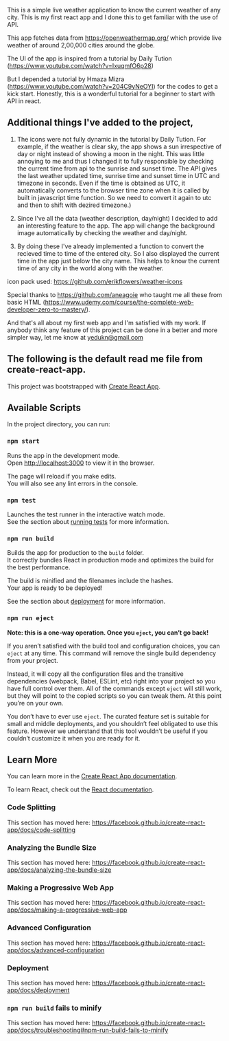 This is a simple live weather application to know the current weather of any city. This is my first react app and I done this to get familiar with the use of API.

This app fetches data from https://openweathermap.org/ which provide live weather of around 2,00,000 cities around the globe.

The UI of the app is inspired from a tutorial by Daily Tution (https://www.youtube.com/watch?v=IxuqmfO6p28)

But I depended a tutorial by Hmaza Mizra (https://www.youtube.com/watch?v=204C9yNeOYI) for the codes to get a kick start. Honestly, this is a wonderful tutorial for a beginner to start with API in react.

## Additional things I've added to the project,

1. The icons were not fully dynamic in the tutorial by Daily Tution. For example, if the weather is clear sky, the app shows a sun irrespective of day or night instead of showing a moon in the night. This was little annoying to me and thus I changed it to fully responsible by checking the current time from api to the sunrise and sunset time. The API gives the last weather updated time, sunrise time and sunset time in UTC and timezone in seconds. Even if the time is obtained as UTC, it automatically converts to the browser time zone when it is called by built in javascript time function. So we need to convert it again to utc and then to shift with dezired timezone.)

2. Since I've all the data (weather description, day/night) I decided to add an interesting feature to the app. The app will change the background image automatically by checking the weather and day/night.

3. By doing these I've already implemented a function to convert the recieved time to time of the entered city. So I also displayed the current time in the app just below the city name. This helps to know the current time of any city in the world along with the weather.

icon pack used: https://github.com/erikflowers/weather-icons

Special thanks to https://github.com/aneagoie who taught me all these from basic HTML (https://www.udemy.com/course/the-complete-web-developer-zero-to-mastery/).

And that's all about my first web app and I'm satisfied with my work. If anybody think any feature of this project can be done in a better and more simpler way, let me know at yedukn@gmail.com



## The following is the default read me file from create-react-app.

This project was bootstrapped with [Create React App](https://github.com/facebook/create-react-app).

## Available Scripts

In the project directory, you can run:

### `npm start`

Runs the app in the development mode.<br />
Open [http://localhost:3000](http://localhost:3000) to view it in the browser.

The page will reload if you make edits.<br />
You will also see any lint errors in the console.

### `npm test`

Launches the test runner in the interactive watch mode.<br />
See the section about [running tests](https://facebook.github.io/create-react-app/docs/running-tests) for more information.

### `npm run build`

Builds the app for production to the `build` folder.<br />
It correctly bundles React in production mode and optimizes the build for the best performance.

The build is minified and the filenames include the hashes.<br />
Your app is ready to be deployed!

See the section about [deployment](https://facebook.github.io/create-react-app/docs/deployment) for more information.

### `npm run eject`

**Note: this is a one-way operation. Once you `eject`, you can’t go back!**

If you aren’t satisfied with the build tool and configuration choices, you can `eject` at any time. This command will remove the single build dependency from your project.

Instead, it will copy all the configuration files and the transitive dependencies (webpack, Babel, ESLint, etc) right into your project so you have full control over them. All of the commands except `eject` will still work, but they will point to the copied scripts so you can tweak them. At this point you’re on your own.

You don’t have to ever use `eject`. The curated feature set is suitable for small and middle deployments, and you shouldn’t feel obligated to use this feature. However we understand that this tool wouldn’t be useful if you couldn’t customize it when you are ready for it.

## Learn More

You can learn more in the [Create React App documentation](https://facebook.github.io/create-react-app/docs/getting-started).

To learn React, check out the [React documentation](https://reactjs.org/).

### Code Splitting

This section has moved here: https://facebook.github.io/create-react-app/docs/code-splitting

### Analyzing the Bundle Size

This section has moved here: https://facebook.github.io/create-react-app/docs/analyzing-the-bundle-size

### Making a Progressive Web App

This section has moved here: https://facebook.github.io/create-react-app/docs/making-a-progressive-web-app

### Advanced Configuration

This section has moved here: https://facebook.github.io/create-react-app/docs/advanced-configuration

### Deployment

This section has moved here: https://facebook.github.io/create-react-app/docs/deployment

### `npm run build` fails to minify

This section has moved here: https://facebook.github.io/create-react-app/docs/troubleshooting#npm-run-build-fails-to-minify
